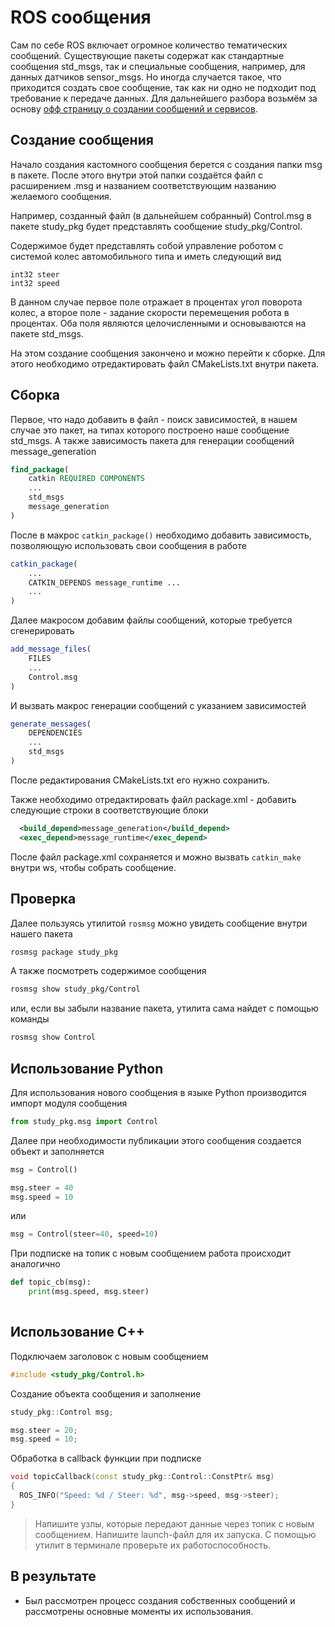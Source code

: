 # ROS сообщения

Сам по себе ROS включает огромное количество тематических сообщений. Существующие пакеты содержат как стандартные сообщения std_msgs, так и специальные сообщения, например, для данных датчиков sensor_msgs. Но иногда случается такое, что приходится создать свое сообщение, так как ни одно не подходит под требование к передаче данных. Для дальнейшего разбора возьмём за основу [офф страницу о создании сообщений и сервисов](http://wiki.ros.org/ROS/Tutorials/CreatingMsgAndSrv).

## Создание сообщения

Начало создания кастомного сообщения берется с создания папки msg в пакете. После этого внутри этой папки создаётся файл с расширением .msg и названием соответствующим названию желаемого сообщения.

Например, созданный файл (в дальнейшем собранный) Control.msg в пакете study_pkg будет представлять сообщение study_pkg/Control.

Содержимое будет представлять собой управление роботом с системой колес автомобильного типа и иметь следующий вид

```
int32 steer
int32 speed
```

В данном случае первое поле отражает в процентах угол поворота колес, а второе поле - задание скорости перемещения робота в процентах. Оба поля являются целочисленными и основываются на пакете std_msgs.

На этом создание сообщения закончено и можно перейти к сборке. Для этого необходимо отредактировать файл CMakeLists.txt внутри пакета.

## Сборка

Первое, что надо добавить в файл - поиск зависимостей, в нашем случае это пакет, на типах которого построено наше сообщение std_msgs. А также зависимость пакета для генерации сообщений message_generation
```cmake
find_package(
    catkin REQUIRED COMPONENTS 
    ... 
    std_msgs 
    message_generation 
)
```

После в макрос `catkin_package()` необходимо добавить зависимость, позволяющую использовать свои сообщения в работе
```cmake
catkin_package( 
    ... 
    CATKIN_DEPENDS message_runtime ... 
    ...
)
```

Далее макросом добавим файлы сообщений, которые требуется сгенерировать
```cmake
add_message_files( 
    FILES 
    ...
    Control.msg 
)
```

И вызвать макрос генерации сообщений с указанием зависимостей
```cmake
generate_messages( 
    DEPENDENCIES 
    ...
    std_msgs
)
```

После редактирования CMakeLists.txt его нужно сохранить.

Также необходимо отредактировать файл package.xml - добавить следующие строки в соответствующие блоки
```xml
  <build_depend>message_generation</build_depend>
  <exec_depend>message_runtime</exec_depend>
```

После файл package.xml сохраняется и можно вызвать `catkin_make` внутри ws, чтобы собрать сообщение.

## Проверка

Далее пользуясь утилитой `rosmsg` можно увидеть сообщение внутри нашего пакета
```bash
rosmsg package study_pkg
```

А также посмотреть содержимое сообщения
```bash
rosmsg show study_pkg/Control
```

или, если вы забыли название пакета, утилита сама найдет с помощью команды
```bash
rosmsg show Control
```

## Использование Python

Для использования нового сообщения в языке Python производится импорт модуля сообщения
```python
from study_pkg.msg import Control
```

Далее при необходимости публикации этого сообщения создается объект и заполняется
```python
msg = Control()

msg.steer = 40
msg.speed = 10
```

или
```python
msg = Control(steer=40, speed=10)
```

При подписке на топик с новым сообщением работа происходит аналогично
```python
def topic_cb(msg):
    print(msg.speed, msg.steer)
    
```

## Использование C++

Подключаем заголовок с новым сообщением
```cpp
#include <study_pkg/Control.h>
```

Создание объекта сообщения и заполнение
```cpp
study_pkg::Control msg;

msg.steer = 20;
msg.speed = 10;
```

Обработка в callback функции при подписке
```cpp
void topicCallback(const study_pkg::Control::ConstPtr& msg)
{
  ROS_INFO("Speed: %d / Steer: %d", msg->speed, msg->steer);
}
```

> Напишите узлы, которые передают данные через топик с новым сообщением. Напишите launch-файл для их запуска. С помощью утилит в терминале проверьте их работоспособность.

## В результате

- Был рассмотрен процесс создания собственных сообщений и рассмотрены основные моменты их использования.
